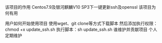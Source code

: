 该项目的作用
Centos7.9及银河麒麟V10 SP3下一键更新ssh及openssl
该项目为何有用

用户如何开始使用项目
使用wget、git clone等方式下载脚本
然后添加执行权限： chmod +x update_ssh.sh
执行脚本：sh update_ssh.sh
谁维护并贡献项目
个人定期维护
